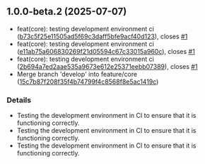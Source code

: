 ## 1.0.0-beta.2 (2025-07-07)

* feat(core): testing development environment ci ([b73c5f25e11505ad5f69c3daff5bfe9acf40d123](https://github.com/NinjaMonkeyGames/markdownlint-cli2-docker/commit/b73c5f25e11505ad5f69c3daff5bfe9acf40d123)), closes [#1](https://github.com/NinjaMonkeyGames/markdownlint-cli2-docker/issues/1)
* feat(core): testing development environment ci ([e11ab75a606830269f21d05594c67c33015a960c](https://github.com/NinjaMonkeyGames/markdownlint-cli2-docker/commit/e11ab75a606830269f21d05594c67c33015a960c)), closes [#1](https://github.com/NinjaMonkeyGames/markdownlint-cli2-docker/issues/1)
* feat(core): testing development environment ci ([2b694a7ed2aae535a9673e612e25371eebb07389](https://github.com/NinjaMonkeyGames/markdownlint-cli2-docker/commit/2b694a7ed2aae535a9673e612e25371eebb07389)), closes [#1](https://github.com/NinjaMonkeyGames/markdownlint-cli2-docker/issues/1)
* Merge branch 'develop' into feature/core ([15c7b87f208f35f4b74799f4c8568f8e5ac1419c](https://github.com/NinjaMonkeyGames/markdownlint-cli2-docker/commit/15c7b87f208f35f4b74799f4c8568f8e5ac1419c))


### Details

* Testing the development environment in CI to ensure that it is
functioning correctly.
* Testing the development environment in CI to ensure that it is
functioning correctly.
* Testing the development environment in CI to ensure that it is
functioning correctly.
